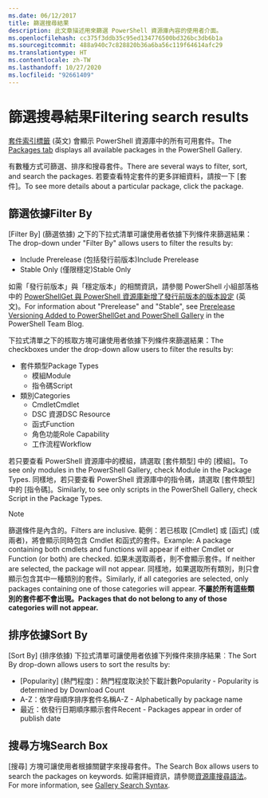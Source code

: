 ```yaml
---
ms.date: 06/12/2017
title: 篩選搜尋結果
description: 此文章描述用來篩選 PowerShell 資源庫內容的使用者介面。
ms.openlocfilehash: cc375f3ddb35c95ed134776500bd326bc3db6b1a
ms.sourcegitcommit: 488a940c7c828820b36a6ba56c119f64614afc29
ms.translationtype: HT
ms.contentlocale: zh-TW
ms.lasthandoff: 10/27/2020
ms.locfileid: "92661409"
---
```

# <a name="filtering-search-results"></a><span data-ttu-id="c1061-103">篩選搜尋結果</span><span class="sxs-lookup"><span data-stu-id="c1061-103">Filtering search results</span></span>

<span data-ttu-id="c1061-104">[套件索引標籤](https://www.powershellgallery.com/packages) \(英文\) 會顯示 PowerShell 資源庫中的所有可用套件。</span><span class="sxs-lookup"><span data-stu-id="c1061-104">The [Packages tab](https://www.powershellgallery.com/packages) displays all available packages in the PowerShell Gallery.</span></span>

<span data-ttu-id="c1061-105">有數種方式可篩選、排序和搜尋套件。</span><span class="sxs-lookup"><span data-stu-id="c1061-105">There are several ways to filter, sort, and search the packages.</span></span> <span data-ttu-id="c1061-106">若要查看特定套件的更多詳細資料，請按一下 [套件]。</span><span class="sxs-lookup"><span data-stu-id="c1061-106">To see more details about a particular package, click the package.</span></span>

## <a name="filter-by"></a><span data-ttu-id="c1061-107">篩選依據</span><span class="sxs-lookup"><span data-stu-id="c1061-107">Filter By</span></span>

<span data-ttu-id="c1061-108">[Filter By] \(篩選依據\) 之下的下拉式清單可讓使用者依據下列條件來篩選結果：</span><span class="sxs-lookup"><span data-stu-id="c1061-108">The drop-down under "Filter By" allows users to filter the results by:</span></span>

- <span data-ttu-id="c1061-109">Include Prerelease (包括發行前版本)</span><span class="sxs-lookup"><span data-stu-id="c1061-109">Include Prerelease</span></span>
- <span data-ttu-id="c1061-110">Stable Only (僅限穩定)</span><span class="sxs-lookup"><span data-stu-id="c1061-110">Stable Only</span></span>

<span data-ttu-id="c1061-111">如需「發行前版本」與「穩定版本」的相關資訊，請參閱 PowerShell 小組部落格中的 [PowerShellGet 與 PowerShell 資源庫新增了發行前版本的版本設定](https://blogs.msdn.microsoft.com/powershell/2017/12/05/prerelease-versioning-added-to-powershellget-and-powershell-gallery/) \(英文\)。</span><span class="sxs-lookup"><span data-stu-id="c1061-111">For information about "Prerelease" and "Stable", see [Prerelease Versioning Added to PowerShellGet and PowerShell Gallery](https://blogs.msdn.microsoft.com/powershell/2017/12/05/prerelease-versioning-added-to-powershellget-and-powershell-gallery/) in the PowerShell Team Blog.</span></span>

<span data-ttu-id="c1061-112">下拉式清單之下的核取方塊可讓使用者依據下列條件來篩選結果：</span><span class="sxs-lookup"><span data-stu-id="c1061-112">The checkboxes under the drop-down allow users to filter the results by:</span></span>

- <span data-ttu-id="c1061-113">套件類型</span><span class="sxs-lookup"><span data-stu-id="c1061-113">Package Types</span></span>
  - <span data-ttu-id="c1061-114">模組</span><span class="sxs-lookup"><span data-stu-id="c1061-114">Module</span></span>
  - <span data-ttu-id="c1061-115">指令碼</span><span class="sxs-lookup"><span data-stu-id="c1061-115">Script</span></span>
- <span data-ttu-id="c1061-116">類別</span><span class="sxs-lookup"><span data-stu-id="c1061-116">Categories</span></span>
  - <span data-ttu-id="c1061-117">Cmdlet</span><span class="sxs-lookup"><span data-stu-id="c1061-117">Cmdlet</span></span>
  - <span data-ttu-id="c1061-118">DSC 資源</span><span class="sxs-lookup"><span data-stu-id="c1061-118">DSC Resource</span></span>
  - <span data-ttu-id="c1061-119">函式</span><span class="sxs-lookup"><span data-stu-id="c1061-119">Function</span></span>
  - <span data-ttu-id="c1061-120">角色功能</span><span class="sxs-lookup"><span data-stu-id="c1061-120">Role Capability</span></span>
  - <span data-ttu-id="c1061-121">工作流程</span><span class="sxs-lookup"><span data-stu-id="c1061-121">Workflow</span></span>

<span data-ttu-id="c1061-122">若只要查看 PowerShell 資源庫中的模組，請選取 [套件類型] 中的 [模組]。</span><span class="sxs-lookup"><span data-stu-id="c1061-122">To see only modules in the PowerShell Gallery, check Module in the Package Types.</span></span> <span data-ttu-id="c1061-123">同樣地，若只要查看 PowerShell 資源庫中的指令碼，請選取 [套件類型] 中的 [指令碼]。</span><span class="sxs-lookup"><span data-stu-id="c1061-123">Similarly, to see only scripts in the PowerShell Gallery, check Script in the Package Types.</span></span>

> [!NOTE]
> <span data-ttu-id="c1061-124">篩選條件是內含的。</span><span class="sxs-lookup"><span data-stu-id="c1061-124">Filters are inclusive.</span></span> <span data-ttu-id="c1061-125">範例：若已核取 [Cmdlet] 或 [函式] (或兩者)，將會顯示同時包含 Cmdlet 和函式的套件。</span><span class="sxs-lookup"><span data-stu-id="c1061-125">Example: A package containing both cmdlets and functions will appear if either Cmdlet or Function (or both) are checked.</span></span> <span data-ttu-id="c1061-126">如果未選取兩者，則不會顯示套件。</span><span class="sxs-lookup"><span data-stu-id="c1061-126">If neither are selected, the package will not appear.</span></span> <span data-ttu-id="c1061-127">同樣地，如果選取所有類別，則只會顯示包含其中一種類別的套件。</span><span class="sxs-lookup"><span data-stu-id="c1061-127">Similarly, if all categories are selected, only packages containing one of those categories will appear.</span></span> <span data-ttu-id="c1061-128">**不屬於所有這些類別的套件都不會出現。**</span><span class="sxs-lookup"><span data-stu-id="c1061-128">**Packages that do not belong to any of those categories will not appear.**</span></span>

## <a name="sort-by"></a><span data-ttu-id="c1061-129">排序依據</span><span class="sxs-lookup"><span data-stu-id="c1061-129">Sort By</span></span>

<span data-ttu-id="c1061-130">[Sort By] \(排序依據\) 下拉式清單可讓使用者依據下列條件來排序結果︰</span><span class="sxs-lookup"><span data-stu-id="c1061-130">The Sort By drop-down allows users to sort the results by:</span></span>

- <span data-ttu-id="c1061-131">[Popularity] \(熱門程度\)：熱門程度取決於下載計數</span><span class="sxs-lookup"><span data-stu-id="c1061-131">Popularity - Popularity is determined by Download Count</span></span>
- <span data-ttu-id="c1061-132">A-Z：依字母順序排序套件名稱</span><span class="sxs-lookup"><span data-stu-id="c1061-132">A-Z - Alphabetically by package name</span></span>
- <span data-ttu-id="c1061-133">最近：依發行日期順序顯示套件</span><span class="sxs-lookup"><span data-stu-id="c1061-133">Recent - Packages appear in order of publish date</span></span>

## <a name="search-box"></a><span data-ttu-id="c1061-134">搜尋方塊</span><span class="sxs-lookup"><span data-stu-id="c1061-134">Search Box</span></span>

<span data-ttu-id="c1061-135">[搜尋] 方塊可讓使用者根據關鍵字來搜尋套件。</span><span class="sxs-lookup"><span data-stu-id="c1061-135">The Search Box allows users to search the packages on keywords.</span></span>
<span data-ttu-id="c1061-136">如需詳細資訊，請參閱[資源庫搜尋語法](search-syntax.md)。</span><span class="sxs-lookup"><span data-stu-id="c1061-136">For more information, see [Gallery Search Syntax](search-syntax.md).</span></span>
